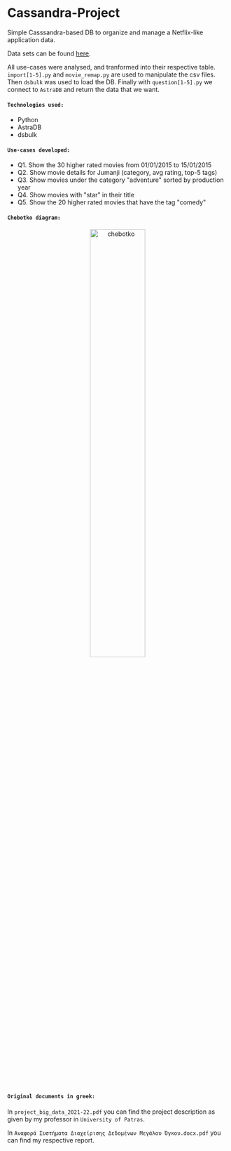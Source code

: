 # Cassandra-Project

Simple Casssandra-based DB to organize and manage a Netflix-like application data.

Data sets can be found [here](https://www.kaggle.com/datasets/grouplens/movielens-20m-dataset).

All use-cases were analysed, and tranformed into their respective table. `import[1-5].py` and `movie_remap.py` are used to manipulate the csv files. Then `dsbulk` was used to load the DB. Finally with `question[1-5].py` we connect to `AstraDB` and return the data that we want.

#### `Technologies used:`

- Python
- AstraDB
- dsbulk

#### `Use-cases developed:`

- Q1. Show the 30 higher rated movies from 01/01/2015 to 15/01/2015
- Q2. Show movie details for Jumanji (category, avg rating, top-5 tags)
- Q3. Show movies under the category "adventure" sorted by production year
- Q4. Show movies with "star" in their title
- Q5. Show the 20 higher rated movies that have the tag "comedy"

#### `Chebotko diagram:`

<p align="center">
<img align="center" alt="chebotko" width="50%" src="./chebotko.png?raw=true" />
</p>

#### `Original documents in greek:`
In `project_big_data_2021-22.pdf` you can find the project description as given by my professor in `University of Patras`.

In `Αναφορά Συστήματα Διαχείρισης Δεδομένων Μεγάλου Όγκου.docx.pdf` you can find my respective report.

